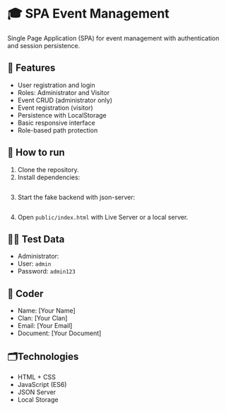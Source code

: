 # 🎓 SPA Event Management
Single Page Application (SPA) for event management with authentication and session persistence.

## 🚀 Features
- User registration and login
- Roles: Administrator and Visitor
- Event CRUD (administrator only)
- Event registration (visitor)
- Persistence with LocalStorage
- Basic responsive interface
- Role-based path protection

## 🧪 How to run
1. Clone the repository.
2. Install dependencies:
```npm install
```
3. Start the fake backend with json-server:
```npm run server
```
4. Open `public/index.html` with Live Server or a local server.

## 🧑‍💻 Test Data
- Administrator:
- User: `admin`
- Password: `admin123`

## 👤 Coder
- Name: [Your Name]
- Clan: [Your Clan]
- Email: [Your Email]
- Document: [Your Document]

## 🗂️Technologies
- HTML + CSS
- JavaScript (ES6)
- JSON Server
- Local Storage